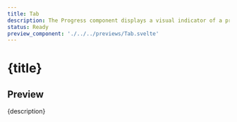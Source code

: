```yaml
---
title: Tab
description: The Progress component displays a visual indicator of a process's completion status, helping users track the advancement of tasks or operations.
status: Ready
preview_component: './../../previews/Tab.svelte'
---
```


# {title}

## Preview

{description}
